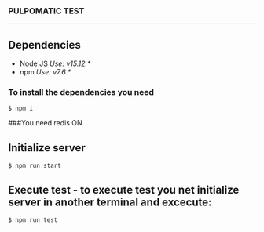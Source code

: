 ### PULPOMATIC TEST
---

## Dependencies
- Node JS _Use: v15.12.*_
- npm _Use: v7.6.*_
### To install the dependencies you need
```
$ npm i
```

###You need redis ON

## Initialize server 
```
$ npm run start
```

## Execute test -  to execute test you net initialize server in another terminal and excecute:
```
$ npm run test
```
